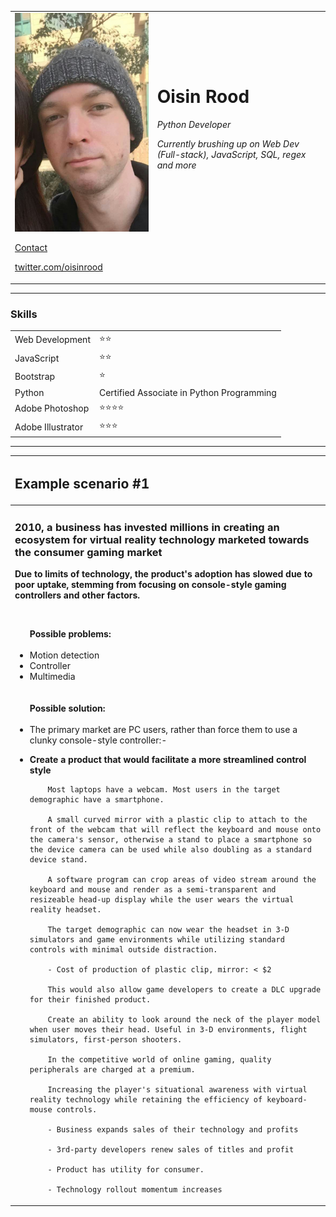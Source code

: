 <!DOCTYPE html>
<html lang="en">

<head>
  <meta charset="UTF-8">
  <meta name="viewport" content="width=device-width, initial-scale=1">
  <link href="css/style.css" rel="stylesheet">
</head>

<body>
  <table cellspacing="20">
    <thead>
    </thead>
    <tbody>
      <tr>
        <td>
          <img src="images/pic.jpg" alt="Oisin Rood photo" class="profile" /><br>
          <p><a href="#">Contact</a></p>
          <p><a href="https://www.twitter.com/oisinrood" target="_blank">twitter.com/oisinrood</a></p>
        </td>
        <td>
          <h1 class="name">Oisin Rood</h1>
		  <p><em>Python Developer</em></p>
          <p><em>Currently brushing up on Web Dev (Full-stack), JavaScript, SQL, regex and more</em></p>
		  <br><br><br><br><br>
        </td>
      </tr>
    </tbody>
  </table>

  <hr>

  <h3>Skills</h3>
  <table cellspacing="10">
    <tbody>
      <tr>
        <td>
          Web Development
        </td>
        <td>
          ⭐⭐
        </td>
      </tr>
      <tr>
        <td>
          JavaScript
        </td>
        <td>
          ⭐⭐
        </td>
      </tr>
    </tr>
    <tr>
      <td>
        Bootstrap
      </td>
      <td>
        ⭐
      </td>
    </tr>
      <tr>
        <td>
          Python
        </td>
        <td>
          Certified Associate in Python Programming
        </td>
      </tr>
      <tr>
        <td>
          Adobe Photoshop
        </td>
        <td>
          ⭐⭐⭐⭐
        </td>
      </tr>
      <tr>
        <td>
          Adobe Illustrator
        </td>
        <td>
          ⭐⭐⭐
        </td>
      </tr>
    </tbody>
  </table>

  <hr>
  
  <table cellspacing="10">
    <thead>
      <tr>
        <th align="left">
          <h2>Example scenario #1</h2>
        </th>
      </tr>
    </thead>
    <tbody>
      <tr>
        <td>
          <p><h3>2010, a business has invested millions in creating an ecosystem for virtual reality technology marketed towards the consumer gaming market</h3></p>
          <p><strong>Due to limits of technology, the product's adoption has slowed due to poor uptake, stemming from focusing on console-style gaming controllers and other factors.</strong></p><br>
          <ul>
            <strong>Possible problems:</strong>
            <br><br>
            <li>Motion detection</li>
            <li>Controller</li>
            <li>Multimedia</li>
            <br><br>
            <strong>Possible solution:</strong>
            <br><br>
            <li>The primary market are PC users, rather than force them to use a clunky console-style controller:-<br>
            <li><p><strong>Create a product that would facilitate a more streamlined control style</strong></p></li>

		Most laptops have a webcam. Most users in the target demographic have a smartphone.
		
		A small curved mirror with a plastic clip to attach to the front of the webcam that will reflect the keyboard and mouse onto the camera's sensor, otherwise a stand to place a smartphone so the device camera can be used while also doubling as a standard device stand.

		A software program can crop areas of video stream around the keyboard and mouse and render as a semi-transparent and resizeable head-up display while the user wears the virtual reality headset.

		The target demographic can now wear the headset in 3-D simulators and game environments while utilizing standard controls with minimal outside distraction.

		- Cost of production of plastic clip, mirror: < $2
              
		This would also allow game developers to create a DLC upgrade for their finished product.

		Create an ability to look around the neck of the player model when user moves their head. Useful in 3-D environments, flight simulators, first-person shooters.

		In the competitive world of online gaming, quality peripherals are charged at a premium.
								  
		Increasing the player's situational awareness with virtual reality technology while retaining the efficiency of keyboard-mouse controls.

		- Business expands sales of their technology and profits
			
		- 3rd-party developers renew sales of titles and profit

		- Product has utility for consumer.

		- Technology rollout momentum increases

</body>
</html>
